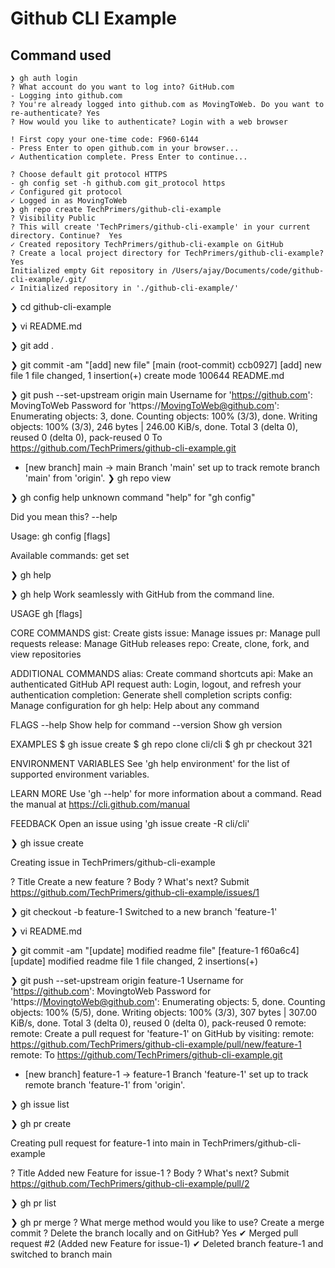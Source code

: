 # Github CLI Example
 
## Command used
```
❯ gh auth login
? What account do you want to log into? GitHub.com
- Logging into github.com
? You're already logged into github.com as MovingToWeb. Do you want to re-authenticate? Yes
? How would you like to authenticate? Login with a web browser

! First copy your one-time code: F960-6144
- Press Enter to open github.com in your browser...
✓ Authentication complete. Press Enter to continue...

? Choose default git protocol HTTPS
- gh config set -h github.com git_protocol https
✓ Configured git protocol
✓ Logged in as MovingToWeb
❯ gh repo create TechPrimers/github-cli-example
? Visibility Public
? This will create 'TechPrimers/github-cli-example' in your current directory. Continue?  Yes
✓ Created repository TechPrimers/github-cli-example on GitHub
? Create a local project directory for TechPrimers/github-cli-example? Yes
Initialized empty Git repository in /Users/ajay/Documents/code/github-cli-example/.git/
✓ Initialized repository in './github-cli-example/'
```

❯ cd github-cli-example

❯ vi README.md

❯ git add .

❯ git commit -am "[add] new file"
[main (root-commit) ccb0927] [add] new file
 1 file changed, 1 insertion(+)
 create mode 100644 README.md

❯ git push --set-upstream origin main
Username for 'https://github.com': MovingToWeb
Password for 'https://MovingToWeb@github.com':
Enumerating objects: 3, done.
Counting objects: 100% (3/3), done.
Writing objects: 100% (3/3), 246 bytes | 246.00 KiB/s, done.
Total 3 (delta 0), reused 0 (delta 0), pack-reused 0
To https://github.com/TechPrimers/github-cli-example.git
 * [new branch]      main -> main
Branch 'main' set up to track remote branch 'main' from 'origin'.
❯ gh repo view

❯ gh config help
unknown command "help" for "gh config"

Did you mean this?
	--help

Usage:  gh config [flags]

Available commands:
  get
  set

❯ gh help

❯ gh help
Work seamlessly with GitHub from the command line.

USAGE
  gh <command> <subcommand> [flags]

CORE COMMANDS
  gist:       Create gists
  issue:      Manage issues
  pr:         Manage pull requests
  release:    Manage GitHub releases
  repo:       Create, clone, fork, and view repositories

ADDITIONAL COMMANDS
  alias:      Create command shortcuts
  api:        Make an authenticated GitHub API request
  auth:       Login, logout, and refresh your authentication
  completion: Generate shell completion scripts
  config:     Manage configuration for gh
  help:       Help about any command

FLAGS
  --help      Show help for command
  --version   Show gh version

EXAMPLES
  $ gh issue create
  $ gh repo clone cli/cli
  $ gh pr checkout 321

ENVIRONMENT VARIABLES
  See 'gh help environment' for the list of supported environment variables.

LEARN MORE
  Use 'gh <command> <subcommand> --help' for more information about a command.
  Read the manual at https://cli.github.com/manual

FEEDBACK
  Open an issue using 'gh issue create -R cli/cli'


❯ gh issue create

Creating issue in TechPrimers/github-cli-example

? Title Create a new feature
? Body <Received>
? What's next? Submit
https://github.com/TechPrimers/github-cli-example/issues/1

❯ git checkout -b feature-1
Switched to a new branch 'feature-1'

❯ vi README.md

❯ git commit -am "[update] modified readme file"
[feature-1 f60a6c4] [update] modified readme file
 1 file changed, 2 insertions(+)

❯ git push --set-upstream origin feature-1
Username for 'https://github.com': MovingtoWeb
Password for 'https://MovingtoWeb@github.com':
Enumerating objects: 5, done.
Counting objects: 100% (5/5), done.
Writing objects: 100% (3/3), 307 bytes | 307.00 KiB/s, done.
Total 3 (delta 0), reused 0 (delta 0), pack-reused 0
remote:
remote: Create a pull request for 'feature-1' on GitHub by visiting:
remote:      https://github.com/TechPrimers/github-cli-example/pull/new/feature-1
remote:
To https://github.com/TechPrimers/github-cli-example.git
 * [new branch]      feature-1 -> feature-1
Branch 'feature-1' set up to track remote branch 'feature-1' from 'origin'.

❯ gh issue list

❯ gh pr create

Creating pull request for feature-1 into main in TechPrimers/github-cli-example

? Title Added new Feature for issue-1
? Body <Received>
? What's next? Submit
https://github.com/TechPrimers/github-cli-example/pull/2

❯ gh pr list

❯ gh pr merge
? What merge method would you like to use? Create a merge commit
? Delete the branch locally and on GitHub? Yes
✔ Merged pull request #2 (Added new Feature for issue-1)
✔ Deleted branch feature-1 and switched to branch main

